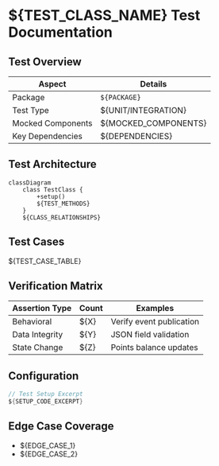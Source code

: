 # ${TEST_CLASS_NAME} Test Documentation

## Test Overview
| Aspect                | Details                                 |
|-----------------------|-----------------------------------------|
| Package               | `${PACKAGE}`                            |
| Test Type             | ${UNIT/INTEGRATION}                     |
| Mocked Components     | ${MOCKED_COMPONENTS}                    |
| Key Dependencies      | ${DEPENDENCIES}                         |

## Test Architecture
```mermaid
classDiagram
    class TestClass {
        +setup()
        ${TEST_METHODS}
    }
    ${CLASS_RELATIONSHIPS}
```

## Test Cases
${TEST_CASE_TABLE}

## Verification Matrix
| Assertion Type        | Count | Examples                              |
|-----------------------|-------|---------------------------------------|
| Behavioral            | ${X}  | Verify event publication              |
| Data Integrity        | ${Y}  | JSON field validation                 |
| State Change          | ${Z}  | Points balance updates               |

## Configuration
```java
// Test Setup Excerpt
${SETUP_CODE_EXCERPT}
```

## Edge Case Coverage
- ${EDGE_CASE_1}
- ${EDGE_CASE_2}
```
